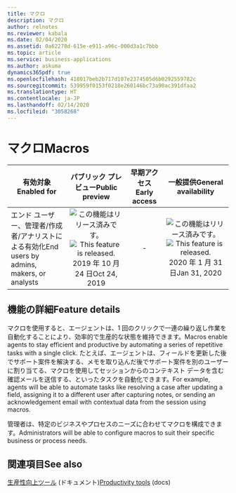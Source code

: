 ```yaml
---
title: マクロ
description: マクロ
author: relnotes
ms.reviewer: kabala
ms.date: 02/04/2020
ms.assetid: 0a62278d-615e-e911-a96c-000d3a1c7bbb
ms.topic: article
ms.service: business-applications
ms.author: askuma
dynamics365pdf: true
ms.openlocfilehash: 418017beb2b717d107e2374505d6b0292559782c
ms.sourcegitcommit: 539959f0153f0218e260146bc73a90ac391dfaa2
ms.translationtype: HT
ms.contentlocale: ja-JP
ms.lasthandoff: 02/14/2020
ms.locfileid: "3058268"
---
```

# <a name="macros"></a><span data-ttu-id="e8719-103">マクロ</span><span class="sxs-lookup"><span data-stu-id="e8719-103">Macros</span></span>


| <span data-ttu-id="e8719-104">有効対象</span><span class="sxs-lookup"><span data-stu-id="e8719-104">Enabled for</span></span>    |  <span data-ttu-id="e8719-105">パブリック プレビュー</span><span class="sxs-lookup"><span data-stu-id="e8719-105">Public preview</span></span> | <span data-ttu-id="e8719-106">早期アクセス</span><span class="sxs-lookup"><span data-stu-id="e8719-106">Early access</span></span> | <span data-ttu-id="e8719-107">一般提供</span><span class="sxs-lookup"><span data-stu-id="e8719-107">General availability</span></span> | 
| ---------- | :----------: |:----------: |:----------: |
|<span data-ttu-id="e8719-108">エンド ユーザー、管理者/作成者/アナリストによる有効化</span><span class="sxs-lookup"><span data-stu-id="e8719-108">End users by admins, makers, or analysts</span></span>|<span data-ttu-id="e8719-109">![この機能はリリース済みです。](/dynamics365-release-plan/media/green-checkmark.png "この機能はリリース済みです。")</span><span class="sxs-lookup"><span data-stu-id="e8719-109">![This feature is released.](/dynamics365-release-plan/media/green-checkmark.png "This feature is released.")</span></span> <span data-ttu-id="e8719-110">2019 年 10 月 24 日</span><span class="sxs-lookup"><span data-stu-id="e8719-110">Oct 24, 2019</span></span>|-| <span data-ttu-id="e8719-111">![この機能はリリース済みです。](/dynamics365-release-plan/media/green-checkmark.png "この機能はリリース済みです。")</span><span class="sxs-lookup"><span data-stu-id="e8719-111">![This feature is released.](/dynamics365-release-plan/media/green-checkmark.png "This feature is released.")</span></span> <span data-ttu-id="e8719-112">2020 年 1 月 31 日</span><span class="sxs-lookup"><span data-stu-id="e8719-112">Jan 31, 2020</span></span>|






## <a name="feature-details"></a><span data-ttu-id="e8719-113">機能の詳細</span><span class="sxs-lookup"><span data-stu-id="e8719-113">Feature details</span></span>
<!--feature detail start -->
<span data-ttu-id="e8719-114">マクロを使用すると、エージェントは、1 回のクリックで一連の繰り返し作業を自動化することにより、効率的で生産的な状態を維持できます。</span><span class="sxs-lookup"><span data-stu-id="e8719-114">Macros enable agents to stay efficient and productive by automating a series of repetitive tasks with a single click.</span></span> <span data-ttu-id="e8719-115">たとえば、エージェントは、フィールドを更新した後でサポート案件を解決する、メモを取り込んだ後でサポート案件を別のユーザーに割り当てる、マクロを使用してセッションからのコンテキスト データを含む確認メールを送信する、といったタスクを自動化できます。</span><span class="sxs-lookup"><span data-stu-id="e8719-115">For example, agents will be able to automate tasks like resolving a case after updating a field, assigning it to a different user after capturing notes, or sending an acknowledgement email with contextual data from the session using macros.</span></span> 

<span data-ttu-id="e8719-116">管理者は、特定のビジネスやプロセスのニーズに合わせてマクロを構成できます。</span><span class="sxs-lookup"><span data-stu-id="e8719-116">Administrators will be able to configure macros to suit their specific business or process needs.</span></span>
<!--feature detail end -->










## <a name="see-also"></a><span data-ttu-id="e8719-117">関連項目</span><span class="sxs-lookup"><span data-stu-id="e8719-117">See also</span></span>

<span data-ttu-id="e8719-118">[生産性向上ツール](https://docs.microsoft.com/dynamics365/omnichannel/administrator/productivity-tools) (ドキュメント)</span><span class="sxs-lookup"><span data-stu-id="e8719-118">[Productivity tools](https://docs.microsoft.com/dynamics365/omnichannel/administrator/productivity-tools) (docs)</span></span>
